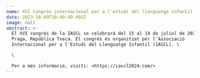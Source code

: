 ```yaml
---
name: XVI Congrés internacional per a l'estudi del llenguatge infantil IASCL
date: 2023-10-09T10:49:49.492Z
image: null
abstract: >-
  El XVI congrés de la IASCL se celebrarà del 15 al 19 de juliol de 2024 a
  Praga, República Txeca. El congrés és organitzat per l'Associació
  Internacional per a l'Estudi del Llenguatge Infantil (IASCL). \

  \

  Per a més informació, visiti: <https://iascl2024.com/>
---
```

